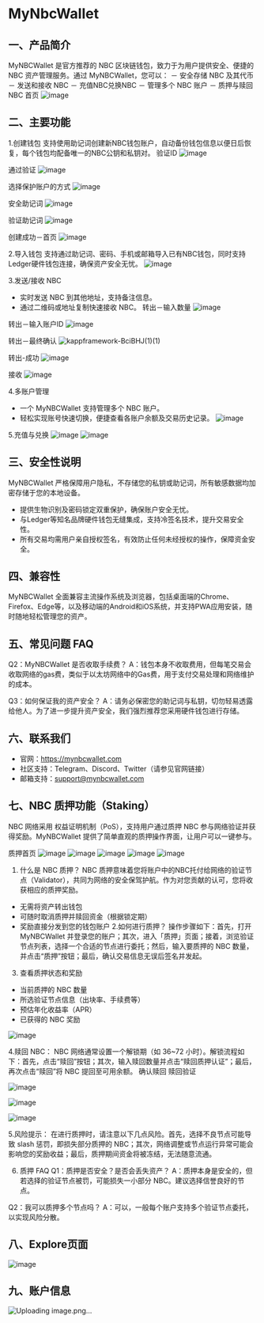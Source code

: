 # MyNbcWallet
## 一、产品简介
MyNBCWallet 是官方推荐的 NBC 区块链钱包，致力于为用户提供安全、便捷的 NBC 资产管理服务。通过 MyNBCWallet，您可以：
－ 安全存储 NBC 及其代币
－ 发送和接收 NBC
－ 充值NBC兑换NBC
－ 管理多个 NBC 账户
－ 质押与赎回NBC
首页
![image](https://github.com/user-attachments/assets/2476ef23-a997-4998-a953-a03a184e03b0)

## 二、主要功能
1.创建钱包
支持使用助记词创建新NBC钱包账户，自动备份钱包信息以便日后恢复，每个钱包均配备唯一的NBC公钥和私钥对。
验证ID
![image](https://github.com/user-attachments/assets/98f87249-f3b7-4472-bc82-06234637fc9f)


通过验证
![image](https://github.com/user-attachments/assets/359943ca-5f7f-416c-ab31-4150a1e3bd29)

选择保护账户的方式
![image](https://github.com/user-attachments/assets/b9eda9c6-f070-4740-acee-431105a1e6db)

安全助记词
![image](https://github.com/user-attachments/assets/9dc1a9d6-7641-47d9-aa63-b365b0712614)

验证助记词
![image](https://github.com/user-attachments/assets/d6d9cb06-4b0c-4a21-8667-37613441a0ee)

创建成功－首页
![image](https://github.com/user-attachments/assets/d97cc576-2ffc-4398-85a6-3c8201c9fa83)

2.导入钱包
支持通过助记词、密码、手机或邮箱导入已有NBC钱包，同时支持Ledger硬件钱包连接，确保资产安全无忧。
![image](https://github.com/user-attachments/assets/fdcd64c9-bda5-4ebd-ab02-173b39f8fd73)


3.发送/接收 NBC
- 实时发送 NBC 到其他地址，支持备注信息。
- 通过二维码或地址复制快速接收 NBC。
转出－输入数量
![image](https://github.com/user-attachments/assets/3a264467-0fd3-44d4-8ffe-606501c2fc03)

转出－输入账户ID
![image](https://github.com/user-attachments/assets/e3ef05c7-5a8f-4689-a781-15911d099ce1)

转出－最终确认
![kappframework-BciBHJ(1)(1)](https://github.com/user-attachments/assets/44f1cf22-9fe3-40aa-8240-adc3348a935d)

转出-成功
![image](https://github.com/user-attachments/assets/8f8387a9-68e2-4b3b-9f0d-8399818b7f5a)

接收
![image](https://github.com/user-attachments/assets/9d58eff0-3c43-4888-80fd-98c77b834e45)

4.多账户管理
- 一个 MyNBCWallet 支持管理多个 NBC 账户。
- 轻松实现账号快速切换，便捷查看各账户余额及交易历史记录。
![image](https://github.com/user-attachments/assets/79654840-5299-4e26-a92c-0268150c95d1)

5.充值与兑换
![image](https://github.com/user-attachments/assets/6dd53735-3529-4a5c-80dd-0f0b930db23b)
![image](https://github.com/user-attachments/assets/4efb47dc-e960-4935-8ed4-cdfdf8690a95)


## 三、安全性说明
MyNBCWallet 严格保障用户隐私，不存储您的私钥或助记词，所有敏感数据均加密存储于您的本地设备。
- 提供生物识别及密码锁定双重保护，确保账户安全无忧。
- 与Ledger等知名品牌硬件钱包无缝集成，支持冷签名技术，提升交易安全性。
- 所有交易均需用户亲自授权签名，有效防止任何未经授权的操作，保障资金安全。

## 四、兼容性
MyNBCWallet 全面兼容主流操作系统及浏览器，包括桌面端的Chrome、Firefox、Edge等，以及移动端的Android和iOS系统，并支持PWA应用安装，随时随地轻松管理您的资产。
## 五、常见问题 FAQ
Q2：MyNBCWallet 是否收取手续费？ 
A：钱包本身不收取费用，但每笔交易会收取网络的gas费，类似于以太坊网络中的Gas费，用于支付交易处理和网络维护的成本。

Q3：如何保证我的资产安全？
A：请务必保密您的助记词与私钥，切勿轻易透露给他人。为了进一步提升资产安全，我们强烈推荐您采用硬件钱包进行存储。

## 六、联系我们
- 官网：https://mynbcwallet.com
- 社区支持：Telegram、Discord、Twitter（请参见官网链接）
- 邮箱支持：support@mynbcwallet.com

## 七、NBC 质押功能（Staking）
NBC 网络采用 权益证明机制（PoS），支持用户通过质押 NBC 参与网络验证并获得奖励。MyNBCWallet 提供了简单直观的质押操作界面，让用户可以一键参与。

质押首页
![image](https://github.com/user-attachments/assets/d983a840-caec-4c5e-a322-1264480fbb4d)
![image](https://github.com/user-attachments/assets/a9487785-2a48-4c12-b194-eaca8d6260df)
![image](https://github.com/user-attachments/assets/c00a5bc7-af4f-4cbe-a99c-019a77283fc0)
![image](https://github.com/user-attachments/assets/e1543186-f9ce-4d70-ac01-29313b43695c)
![image](https://github.com/user-attachments/assets/7f042a75-8ec9-41b0-aaee-866a2c062c23)

1. 什么是 NBC 质押？
NBC 质押意味着您将账户中的NBC托付给网络的验证节点（Validator），共同为网络的安全保驾护航。作为对您贡献的认可，您将收获相应的质押奖励。
- 无需将资产转出钱包
- 可随时取消质押并赎回资金（根据锁定期）
- 奖励直接分发到您的钱包账户
2.如何进行质押？
操作步骤如下：首先，打开 MyNBCWallet 并登录您的账户；其次，进入「质押」页面；接着，浏览验证节点列表，选择一个合适的节点进行委托；然后，输入要质押的 NBC 数量，并点击“质押”按钮；最后，确认交易信息无误后签名并发起。





3. 查看质押状态和奖励
- 当前质押的 NBC 数量
- 所选验证节点信息（出块率、手续费等）
- 预估年化收益率（APR）
- 已获得的 NBC 奖励

![image](https://github.com/user-attachments/assets/74a31628-9d5a-43ef-aa1b-d20026365f45)

4.赎回 NBC：
NBC 网络通常设置一个解锁期（如 36~72 小时）。解锁流程如下：首先，点击“赎回”按钮；其次，输入赎回数量并点击“赎回质押认证”；最后，再次点击“赎回”将 NBC 提回至可用余额。
确认赎回 赎回验证

![image](https://github.com/user-attachments/assets/3ca2c588-834b-469f-8f3f-2474126c0b44)

![image](https://github.com/user-attachments/assets/523588a6-8cb3-4dcb-97e2-0adb076c59bc)

![image](https://github.com/user-attachments/assets/eaa9a4e2-ac33-4cf3-ab50-87c07f6bd0b9)


5.风险提示：
在进行质押时，请注意以下几点风险。首先，选择不良节点可能导致 slash 惩罚，即损失部分质押的 NBC；其次，网络调整或节点运行异常可能会影响您的奖励收益；最后，质押期间资金将被冻结，无法随意流通。

6. 质押 FAQ
Q1：质押是否安全？是否会丢失资产？
A：质押本身是安全的，但若选择的验证节点被罚，可能损失一小部分 NBC。建议选择信誉良好的节点。

Q2：我可以质押多个节点吗？
A：可以，一般每个账户支持多个验证节点委托，以实现风险分散。


## 八、Explore页面
![image](https://github.com/user-attachments/assets/add8e17f-71f6-419a-8a60-8cdcce23afcd)

## 九、账户信息 
![Uploading image.png…]()

